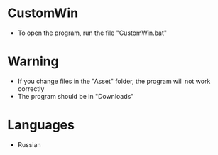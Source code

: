 # CustomWin
- To open the program, run the file "CustomWin.bat"
# Warning
- If you change files in the "Asset" folder, the program will not work correctly
- The program should be in "Downloads"
# Languages
- Russian
